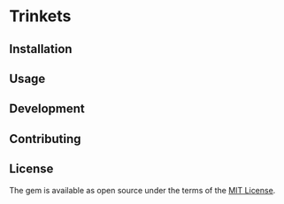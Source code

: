 # Trinkets

## Installation

## Usage

## Development

## Contributing

## License

The gem is available as open source under the terms of the [MIT License](https://opensource.org/licenses/MIT).
